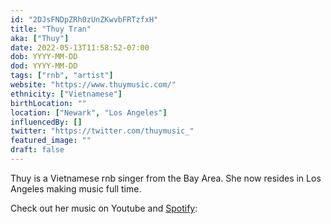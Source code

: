 ```yaml
---
id: "2DJsFNDpZRh0zUnZKwvbFRTzfxH"
title: "Thuy Tran"
aka: ["Thuy"]
date: 2022-05-13T11:58:52-07:00
dob: YYYY-MM-DD
dod: YYYY-MM-DD
tags: ["rnb", "artist"]
website: "https://www.thuymusic.com/"
ethnicity: ["Vietnamese"]
birthLocation: ""
location: ["Newark", "Los Angeles"]
influencedBy: []
twitter: "https://twitter.com/thuymusic_"
featured_image: ""
draft: false
---
```


Thuy is a Vietnamese rnb singer from the Bay Area. She now resides in Los
Angeles making music full time.

Check out her music on Youtube and
[Spotify](https://open.spotify.com/artist/3R80OE4RViOWbnuvqh0j8a):
